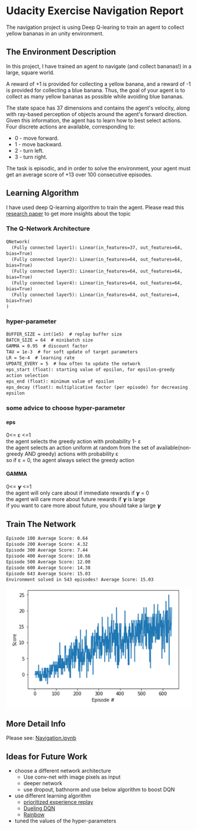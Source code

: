 # Udacity Exercise Navigation Report
The navigation project is using Deep Q-learing to train an agent to collect yellow bananas in an unity environment.
## The Environment Description
In this project, I have trained an agent to navigate (and collect bananas!) in a large, square world.

A reward of +1 is provided for collecting a yellow banana, and a reward of -1 is provided for collecting a blue banana. Thus, the goal of your agent is to collect as many yellow bananas as possible while avoiding blue bananas.

The state space has 37 dimensions and contains the agent's velocity, along with ray-based perception of objects around the agent's forward direction. Given this information, the agent has to learn how to best select actions. Four discrete actions are available, corresponding to:

- 0 - move forward.
- 1 - move backward.
- 2 - turn left.
- 3 - turn right.

The task is episodic, and in order to solve the environment, your agent must get an average score of +13 over 100 consecutive episodes.
## Learning Algorithm
I have used deep Q-learning algorithm to train the agent. Please read this [research paper](https://storage.googleapis.com/deepmind-media/dqn/DQNNaturePaper.pdf) to get more insights about the topic

### The Q-Network Architecture 

    QNetwork(
      (Fully connected layer1): Linear(in_features=37, out_features=64, bias=True)
      (Fully connected layer2): Linear(in_features=64, out_features=64, bias=True)
      (Fully connected layer3): Linear(in_features=64, out_features=64, bias=True)
      (Fully connected layer4): Linear(in_features=64, out_features=64, bias=True)
      (Fully connected layer5): Linear(in_features=64, out_features=4, bias=True)
    ) 
### hyper-parameter

    BUFFER_SIZE = int(1e5)  # replay buffer size
    BATCH_SIZE = 64  # minibatch size
    GAMMA = 0.95  # discount factor
    TAU = 1e-3  # for soft update of target parameters
    LR = 5e-4  # learning rate
    UPDATE_EVERY = 5  # how often to update the network
    eps_start (float): starting value of epsilon, for epsilon-greedy action selection
    eps_end (float): minimum value of epsilon
    eps_decay (float): multiplicative factor (per episode) for decreasing epsilon
    
### some advice to choose hyper-parameter
#### eps
0<= ε <=1<br>
the agent selects the greedy action with probability 1- ε <br>
the agent selects an action uniform at random from the set of available(non-greedy AND greedy) actions with probability  ε <br>
so if  ε = 0, the agent always select the greedy action<br>
#### GAMMA
0<= 𝞬 <=1<br>
the agent will only care about if immediate rewards if 𝞬 = 0<br>
the agent will care more about future rewards if 𝞬 is large<br>
if you want to care more about future, you should take a large 𝞬

## Train The Network
    Episode 100	Average Score: 0.64
    Episode 200	Average Score: 4.32
    Episode 300	Average Score: 7.44
    Episode 400	Average Score: 10.66
    Episode 500	Average Score: 12.00
    Episode 600	Average Score: 14.38
    Episode 643	Average Score: 15.03
    Environment solved in 543 episodes!	Average Score: 15.03
![train_network](https://github.com/sand47/Udacity-drlnd-navigation/blob/master/output_graph.PNG)
## More Detail Info
Please see: [Navigation.ipynb](https://github.com/sand47/Udacity-drlnd-navigation/blob/master/Navigation.ipynb)
## Ideas for Future Work
- choose a different network architecture
    - Use conv-net with image pixels as input
    - deeper network 
    - use dropout, bathnorm and use below algorithm to boost DQN
- use different learning algorithm 
    - [prioritized experience replay](https://arxiv.org/abs/1511.05952)
    - [Dueling DQN](https://arxiv.org/abs/1511.06581)
    - [Rainbow](https://arxiv.org/abs/1710.02298)
- tuned the values of the hyper-parameters
    
    
    
